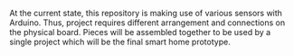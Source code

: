 At the current state, this repository is making use of various sensors with Arduino. Thus, project requires different arrangement and connections on the physical board. Pieces will be assembled together to be used by a single project which will be the final smart home prototype.
